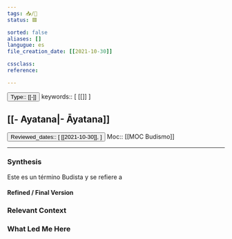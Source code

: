 ```yaml
---
tags: 📥️/💭️
status: 🟥

sorted: false
aliases: []
langugue: es
file_creation_date: [[2021-10-30]]

cssclass: 
reference:

---
```

<button class="date_button_today">Type:: [[-]]</button> keywords:: [ [[]] ] 
## [[- Ayatana|- Āyatana]]
<button class="date_button_today">Reviewed_dates:: [ [[2021-10-30]], ] </button>
Moc:: [[MOC Budismo]]

---
### Synthesis 
Este es un término Budista y se refiere a 

#### Refined / Final Version 


### Relevant Context


### What Led Me Here
